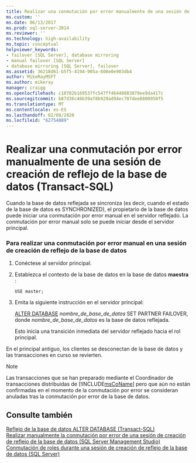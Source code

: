 ```yaml
---
title: Realizar una conmutación por error manualmente de una sesión de creación de reflejo de la base de datos (Transact-SQL) | Microsoft Docs
ms.custom: ''
ms.date: 06/13/2017
ms.prod: sql-server-2014
ms.reviewer: ''
ms.technology: high-availability
ms.topic: conceptual
helpviewer_keywords:
- failover [SQL Server], database mirroring
- manual failover [SQL Server]
- database mirroring [SQL Server], failover
ms.assetid: 36218d61-b5f5-4194-905a-608e0e903db4
author: MikeRayMSFT
ms.author: mikeray
manager: craigg
ms.openlocfilehash: c10702b169537fc547ff46440883879ee9da417c
ms.sourcegitcommit: b87d36c46b39af8b929ad94ec707dee8800950f5
ms.translationtype: MT
ms.contentlocale: es-ES
ms.lasthandoff: 02/08/2020
ms.locfileid: "62754889"
---
```

# <a name="manually-fail-over-a-database-mirroring-session-transact-sql"></a>Realizar una conmutación por error manualmente de una sesión de creación de reflejo de la base de datos (Transact-SQL)
  Cuando la base de datos reflejada se sincroniza (es decir, cuando el estado de la base de datos es SYNCHRONIZED), el propietario de la base de datos puede iniciar una conmutación por error manual en el servidor reflejado. La conmutación por error manual solo se puede iniciar desde el servidor principal.  
  
### <a name="to-manually-fail-over-a-database-mirroring-session"></a>Para realizar una conmutación por error manual en una sesión de creación de reflejo de la base de datos  
  
1.  Conéctese al servidor principal.  
  
2.  Establezca el contexto de la base de datos en la base de datos **maestra** :  
  
     `USE master;`  
  
3.  Emita la siguiente instrucción en el servidor principal:  
  
     [ALTER DATABASE](/sql/t-sql/statements/alter-database-transact-sql-database-mirroring) *nombre_de_base_de_datos* SET PARTNER FAILOVER, donde *nombre_de_base_de_datos* es la base de datos reflejada.  
  
     Esto inicia una transición inmediata del servidor reflejado hacia el rol principal.  
  
 En el principal antiguo, los clientes se desconectan de la base de datos y las transacciones en curso se revierten.  
  
> [!NOTE]  
>  Las transacciones que se han preparado mediante el Coordinador de transacciones distribuidas de [!INCLUDE[msCoName](../../includes/msconame-md.md)] pero que aún no están confirmadas en el momento de la conmutación por error se consideran anuladas tras la conmutación por error de la base de datos.  
  
## <a name="see-also"></a>Consulte también  
 [Reflejo de la base de datos ALTER DATABASE &#40;Transact-SQL&#41;](/sql/t-sql/statements/alter-database-transact-sql-database-mirroring)   
 [Realizar manualmente la conmutación por error de una sesión de creación de reflejo de la base de datos &#40;SQL Server Management Studio&#41;](manually-fail-over-a-database-mirroring-session-sql-server-management-studio.md)   
 [Conmutación de roles durante una sesión de creación de reflejo de la base de datos &#40;SQL Server&#41;](role-switching-during-a-database-mirroring-session-sql-server.md)  
  
  
